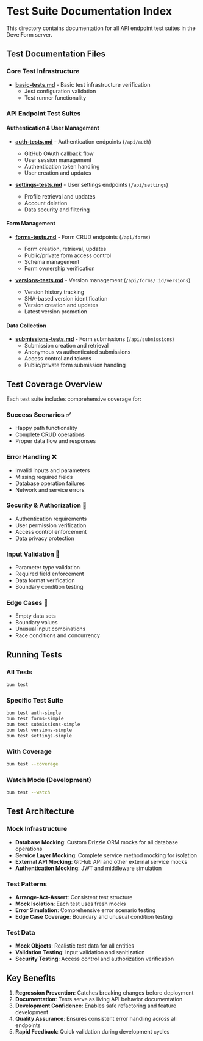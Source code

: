 # Test Suite Documentation Index

This directory contains documentation for all API endpoint test suites in the DevelForm server.

## Test Documentation Files

### Core Test Infrastructure
- **[basic-tests.md](./basic-tests.md)** - Basic test infrastructure verification
  - Jest configuration validation
  - Test runner functionality

### API Endpoint Test Suites

#### Authentication & User Management
- **[auth-tests.md](./auth-tests.md)** - Authentication endpoints (`/api/auth`)
  - GitHub OAuth callback flow
  - User session management
  - Authentication token handling
  - User creation and updates

- **[settings-tests.md](./settings-tests.md)** - User settings endpoints (`/api/settings`)
  - Profile retrieval and updates
  - Account deletion
  - Data security and filtering

#### Form Management
- **[forms-tests.md](./forms-tests.md)** - Form CRUD endpoints (`/api/forms`)
  - Form creation, retrieval, updates
  - Public/private form access control
  - Schema management
  - Form ownership verification

- **[versions-tests.md](./versions-tests.md)** - Version management (`/api/forms/:id/versions`)
  - Version history tracking
  - SHA-based version identification
  - Version creation and updates
  - Latest version promotion

#### Data Collection
- **[submissions-tests.md](./submissions-tests.md)** - Form submissions (`/api/submissions`)
  - Submission creation and retrieval
  - Anonymous vs authenticated submissions
  - Access control and tokens
  - Public/private form submission handling

## Test Coverage Overview

Each test suite includes comprehensive coverage for:

### Success Scenarios ✅
- Happy path functionality
- Complete CRUD operations
- Proper data flow and responses

### Error Handling ❌
- Invalid inputs and parameters
- Missing required fields
- Database operation failures
- Network and service errors

### Security & Authorization 🔐
- Authentication requirements
- User permission verification
- Access control enforcement
- Data privacy protection

### Input Validation 📝
- Parameter type validation
- Required field enforcement
- Data format verification
- Boundary condition testing

### Edge Cases 🎯
- Empty data sets
- Boundary values
- Unusual input combinations
- Race conditions and concurrency

## Running Tests

### All Tests
```bash
bun test
```

### Specific Test Suite
```bash
bun test auth-simple
bun test forms-simple
bun test submissions-simple
bun test versions-simple
bun test settings-simple
```

### With Coverage
```bash
bun test --coverage
```

### Watch Mode (Development)
```bash
bun test --watch
```

## Test Architecture

### Mock Infrastructure
- **Database Mocking**: Custom Drizzle ORM mocks for all database operations
- **Service Layer Mocking**: Complete service method mocking for isolation
- **External API Mocking**: GitHub API and other external service mocks
- **Authentication Mocking**: JWT and middleware simulation

### Test Patterns
- **Arrange-Act-Assert**: Consistent test structure
- **Mock Isolation**: Each test uses fresh mocks
- **Error Simulation**: Comprehensive error scenario testing
- **Edge Case Coverage**: Boundary and unusual condition testing

### Test Data
- **Mock Objects**: Realistic test data for all entities
- **Validation Testing**: Input validation and sanitization
- **Security Testing**: Access control and authorization verification

## Key Benefits

1. **Regression Prevention**: Catches breaking changes before deployment
2. **Documentation**: Tests serve as living API behavior documentation
3. **Development Confidence**: Enables safe refactoring and feature development
4. **Quality Assurance**: Ensures consistent error handling across all endpoints
5. **Rapid Feedback**: Quick validation during development cycles